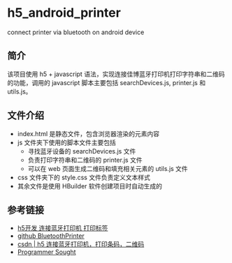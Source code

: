 # h5_android_printer
 connect printer via bluetooth on android device
## 简介
该项目使用 h5 + javascript 语法，实现连接佳博蓝牙打印机打印字符串和二维码的功能，调用的 javascript 脚本主要包括 searchDevices.js, printer.js 和 utils.js。
## 文件介绍
- index.html 是静态文件，包含浏览器渲染的元素内容
- js 文件夹下使用的脚本文件主要包括
    - 寻找蓝牙设备的 searchDevices.js 文件
    - 负责打印字符串和二维码的 printer.js 文件
    - 可以在 web 页面生成二维码和填充相关元素的 utils.js 文件
- css 文件夹下的 style.css 文件负责定义文本样式
- 其余文件是使用 HBuilder 软件创建项目时自动生成的
## 参考链接
- [h5开发 连接蓝牙打印机 打印标签](https://www.cnblogs.com/pingfanren/p/11532854.html)
- [github BluetoothPrinter](https://github.com/qihang666/BluetoothPrinter)
- [csdn | h5 连接蓝牙打印机，打印条码，二维码](https://blog.csdn.net/u011298872/article/details/112695272)
- [Programmer Sought](https://www.programmersought.com/article/22959803619/)
